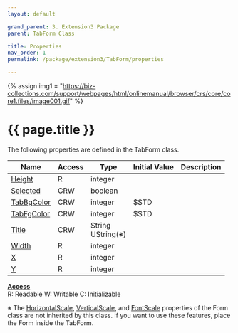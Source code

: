```yaml
---
layout: default

grand_parent: 3. Extension3 Package
parent: TabForm Class

title: Properties
nav_order: 1
permalink: /package/extension3/TabForm/properties

---
```

{% assign img1 = "https://biz-collections.com/support/webpages/html/onlinemanual/browser/crs/core/core1.files/image001.gif" %}


# {{ page.title }}

The following properties are defined in the TabForm class.

|Name       | Access | Type   | Initial Value | Description |
|----------	|--------|--------|---------------|-------------|
|[Height](/package/extension3/TabForm/properties/height) | R | integer |  | |
|[Selected](/package/extension3/TabForm/properties/selected) | CRW | boolean |  | |
|[TabBgColor](/package/extension3/TabForm/properties/TabBgColor) | CRW | integer | $STD | |
|[TabFgColor](/package/extension3/TabForm/properties/TabFgColor) | CRW | integer | $STD | |
|[Title](/package/extension3/TabForm/properties/Title) | CRW | String<br>UString(※) |  | |
|[Width](/package/extension3/TabForm/properties/width) | R | integer |  | |
|[X](/package/extension3/TabForm/properties/x) | R | integer |  | |
|[Y](/package/extension3/TabForm/properties/y) | R | integer |  | |

<u><b>Access</b></u><br>
R: Readable
W: Writable
C: Initializable

※ The [HorizontalScale](), [VerticalScale](), and [FontScale]() properties of the Form class are not inherited by this class. If you want to use these features, place the Form inside the TabForm.
 
